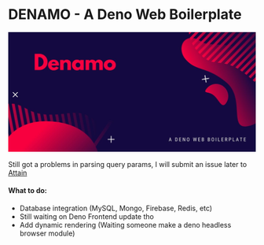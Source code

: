 # DENAMO - A Deno Web Boilerplate

![denamo](public/denamo.jpg)

Still got a problems in parsing query params, I will submit an issue later to [Attain](https://deno.land/x/attain)

#### What to do: 
- Database integration (MySQL, Mongo, Firebase, Redis, etc)
- Still waiting on Deno Frontend update tho
- Add dynamic rendering (Waiting someone make a deno headless browser module)
